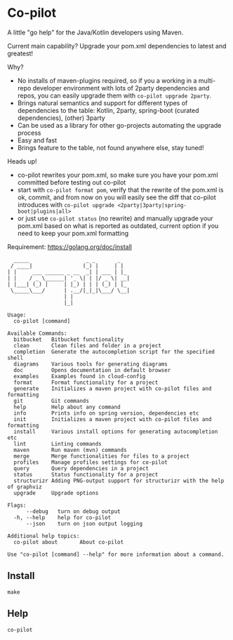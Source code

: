 # Co-pilot
A little "go help" for the Java/Kotlin developers using Maven.

Current main capability? 
Upgrade your pom.xml dependencies to latest and greatest! 

Why?
- No installs of maven-plugins required, so if you a working in a multi-repo developer environment with lots of 2party dependencies and repos, you can easily upgrade them with `co-pilot upgrade 2party`. 
- Brings natural semantics and support for different types of dependencies to the table: Kotlin, 2party, spring-boot (curated dependencies), (other) 3party   
- Can be used as a library for other go-projects automating the upgrade process
- Easy and fast
- Brings feature to the table, not found anywhere else, stay tuned!

Heads up!
- co-pilot rewrites your pom.xml, so make sure you have your pom.xml committed before testing out co-pilot
- start with `co-pilot format pom`, verify that the rewrite of the pom.xml is ok, commit, and from now on you will easily see the diff that co-pilot introduces with ```co-pilot upgrade <2party|3party|spring-boot|plugins|all>```
- or just use  `co-pilot status` (no rewrite) and manually upgrade your pom.xml based on what is reported as outdated, current option if you need to keep your pom.xml formatting
  
Requirement: https://golang.org/doc/install

```shell script
  _____                  _ _       _
 / ____|                (_) |     | |
| |     ___ ______ _ __  _| | ___ | |_
| |    / _ \______| '_ \| | |/ _ \| __|
| |___| (_) |     | |_) | | | (_) | |_
 \_____\___/      | .__/|_|_|\___/ \__|
                  | |
                  |_|

Usage:
  co-pilot [command]

Available Commands:
  bitbucket   Bitbucket functionality
  clean       Clean files and folder in a project
  completion  Generate the autocompletion script for the specified shell
  diagrams    Various tools for generating diagrams
  doc         Opens documentation in default browser
  examples    Examples found in cloud-config
  format      Format functionality for a project
  generate    Initializes a maven project with co-pilot files and formatting
  git         Git commands
  help        Help about any command
  info        Prints info on spring version, dependencies etc
  init        Initializes a maven project with co-pilot files and formatting
  install     Various install options for generating autocompletion etc
  lint        Linting commands
  maven       Run maven (mvn) commands
  merge       Merge functionalities for files to a project
  profiles    Manage profiles settings for co-pilot
  query       Query dependencies in a project
  status      Status functionality for a project
  structurizr Adding PNG-output support for structurizr with the help of graphviz
  upgrade     Upgrade options

Flags:
      --debug   turn on debug output
  -h, --help    help for co-pilot
      --json    turn on json output logging

Additional help topics:
  co-pilot about       About co-pilot

Use "co-pilot [command] --help" for more information about a command.
```

## Install
```shell script
make
```

## Help
```shell script
co-pilot
```

